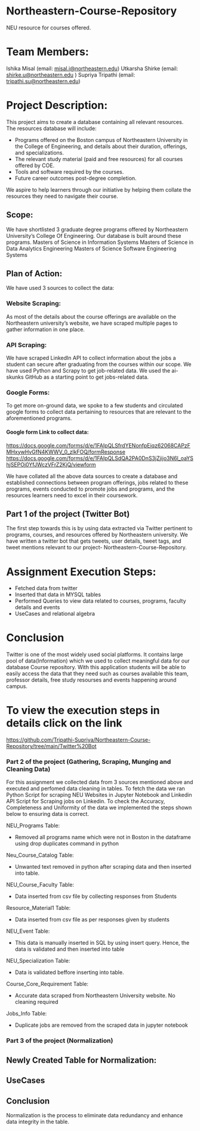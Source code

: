 # Northeastern-Course-Repository
NEU resource for courses offered. 

# Team Members: 

Ishika Misal (email: misal.i@northeastern.edu)
Utkarsha Shirke (email: shirke.u@northeastern.edu )
Supriya Tripathi (email: tripathi.su@northeastern.edu)

# Project Description: 

This project aims to create a database containing all relevant resources. The resources database will include: 

- Programs offered on the Boston campus of Northeastern University in the College of Engineering, and details about their duration, offerings, and specializations. 
- The relevant study material (paid and free resources) for all courses offered by COE. 
- Tools and software required by the courses.  
- Future career outcomes post-degree completion. 

We aspire to help learners through our initiative by helping them collate the resources they need to navigate their course. 

## Scope: 
We have shortlisted 3 graduate degree programs offered by Northeastern University’s College Of Engineering.  Our database is built around these programs. 
Masters of Science in Information Systems
Masters of Science in Data Analytics Engineering
Masters of Science Software Engineering Systems

## Plan of Action:
We have used 3 sources to collect the data: 

### Website Scraping: 
As most of the details about the course offerings are available on the Northeastern university’s website, we have scraped multiple pages to gather information in one place. 

### API Scraping: 
We have scraped LinkedIn API to collect information about the jobs a student can secure after graduating from the courses within our scope. We have used Python and Scrapy to get job-related data. We used the ai-skunks GitHub as a starting point to get jobs-related data. 

### Google Forms: 
To get more on-ground data, we spoke to a few students and circulated google forms to collect data pertaining to resources that are relevant to the aforementioned programs. 

#### Google form Link to collect data:
https://docs.google.com/forms/d/e/1FAIpQLSfrdYENonfpEiqz62068CAPzFMHxywHvGfN4KWWV_0_zlkFOQ/formResponse
https://docs.google.com/forms/d/e/1FAIpQLSdQA2PA0DnS3jZjijo3N6l_oaYShjSEPOj0YfJWczVFrZ2KjQ/viewform

We have collated all the above data sources to create a database and established connections between program offerings, jobs related to these programs, events conducted to promote jobs and programs, and the resources learners need to excel in their coursework. 

## Part 1 of the project (Twitter Bot)
The first step towards this is by using data extracted via Twitter pertinent to programs, courses, and resources offered by Northeastern university. We have written a twitter bot that gets tweets, user details, tweet tags, and tweet mentions relevant to our project- Northeastern-Course-Repository.

# Assignment Execution Steps:
- Fetched data from twitter 
- Inserted that data in MYSQL tables
- Performed Queries to view data related to courses, programs, faculty details and events
- UseCases and relational algebra

# Conclusion
Twitter is one of the most widely used social platforms. It contains large pool of data(Information) which we used to collect meaningful data for our database Course repository. With this application students will be able to easily access the data that they need such as courses available this team, professor details, free study resourses and events happening around campus. 

# To view the execution steps in details click on the link
https://github.com/Tripathi-Supriya/Northeastern-Course-Repository/tree/main/Twitter%20Bot
    
    
### Part 2 of the project (Gathering, Scraping, Munging and Cleaning Data)
For this assignment we collected data from 3 sources mentioned above and executed and perfomed data cleaning in tables.
To fetch the data we ran Python Script for scraping NEU Websites in Jupyter Notebook and Linkedin API Script for Scraping jobs on Linkedin.
To check the Accuracy, Completeness and Uniformity of the data we implemented the steps shown below to ensuring data is correct.

NEU_Programs Table:
- Removed all programs name which were not in Boston in the dataframe using drop duplicates command in python

Neu_Course_Catalog Table:
- Unwanted text removed in python after scraping data and then inserted into table.

NEU_Course_Faculty Table:
- Data inserted from csv file by collecting responses from Students

Resource_Material1 Table:
- Data inserted from csv file as per responses given by students

NEU_Event Table:
- This data is manually inserted in SQL by using insert query. Hence, the data is validated and then inserted into table

NEU_Specialization Table:
- Data is validated beffore inserting into table.

Course_Core_Requirement Table:
- Accurate data scraped from Northeastern University website. No cleaning required

Jobs_Info Table:
- Duplicate jobs are removed from the scraped data in jupyter notebook


### Part 3 of the project (Normalization)



## Newly Created Table for Normalization:




## UseCases 


## Conclusion 
Normalization is the process to eliminate data redundancy and enhance data integrity in the table. 



